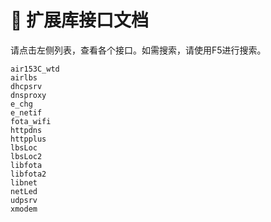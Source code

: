 # 🥢 扩展库接口文档


请点击左侧列表，查看各个接口。如需搜索，请使用F5进行搜索。

```{toctree}
air153C_wtd
airlbs
dhcpsrv
dnsproxy
e_chg
e_netif
fota_wifi
httpdns
httpplus
lbsLoc
lbsLoc2
libfota
libfota2
libnet
netLed
udpsrv
xmodem
```

